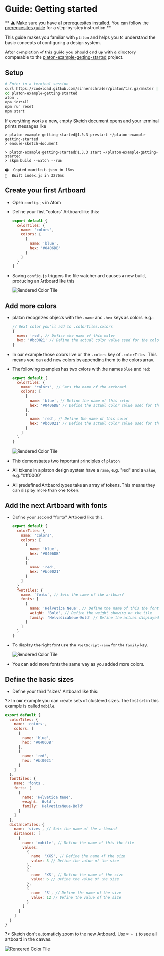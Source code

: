 # Guide: Getting started

** :warning: Make sure you have all prerequesites installed. You can follow the [prerequesites guide](./guides-prerequesites.md) for a step-by-step instruction.**

This guide makes you familiar with `platon` and helps you to understand the basic concepts of configuring a design system.

After completion of this guide you should end up with a directory comparable to the [platon-example-getting-started](https://git.io/vQBfi) project.

## Setup

```sh
# Enter in a terminal session
curl https://codeload.github.com/sinnerschrader/platon/tar.gz/master | tar -xz --strip=2 platon-master/packages/platon-example-getting-started
cd platon-example-getting-started
atom .
npm install
npm run reset
npm start
```

If everything works a new, empty Sketch document opens and your terminal prints messages like

```
> platon-example-getting-started@1.0.3 prestart ~/platon-example-getting-started
> ensure-sketch-document

> platon-example-getting-started@1.0.3 start ~/platon-example-getting-started
> skpm build --watch --run

🖨  Copied manifest.json in 16ms
🔩  Built index.js in 3276ms
```

## Create your first Artboard

* Open `config.js` in Atom
* Define your first "colors" Artboard like this:

  ```js
  export default {
    colorTiles: {
      name: 'colors',
      colors: [
        {
          name: 'blue',
          hex: '#0406DB'
        }
      ]
    }
  }
  ```

* Saving `config.js` triggers the file watcher and causes a new build, producing an Artboard like this

  ![Rendered Color Tile](./_media/01.png)

## Add more colors

* platon recognizes objects with the `.name` and `.hex` keys as colors, e.g.:

  ```js
  // Next color you'll add to .colorTiles.colors
  {
    name: 'red', // Define the name of this color
    hex: '#bc0021' // Define the actual color value used for the color tile
  }
  ```

* In our example those colors live on the `.colors` key of `.colorTiles`. This means you can add new colors by appending them to the colors array.
* The following examples has two colors with the names `blue` and `red`:

  ```js
  export default {
    colorTiles: {
      name: 'colors', // Sets the name of the artboard
      colors: [
        {
          name: 'blue', // Define the name of this color
          hex: '#0406DB' // Define the actual color value used for the color tile
        },
        {
          name: 'red', // Define the name of this color
          hex: '#bc0021' // Define the actual color value used for the color tile
        }
      ]
    }
  }
  ```

  ![Rendered Color Tile](./_media/02.png)

* This demonstrates two important principles of `platon`
* All tokens in a platon design system have a `name`, e.g. "red" and a `value`, e.g. "#ff0000"
* All predefined Artbaord types take an array of tokens. This means they can display more than one token.

## Add the next Artboard with fonts

* Define your second "fonts" Artboard like this:

  ```js
  export default {
    colorTiles: {
      name: 'colors',
      colors: [
        {
          name: 'blue',
          hex: '#0406DB'
        },
        {
          name: 'red',
          hex: '#bc0021'
        }
      ]
    },
    fontTiles: {
      name: 'fonts', // Sets the name of the artboard
      fonts: [
        {
          name: 'Helvetica Neue', // Define the name of this the font
          weight: 'Bold', // Define the weight showing on the tile
          family: 'HelveticaNeue-Bold' // Define the actual displayed font - use PostScript-Name.
        }
      ]
    }
  }
  ```

* To display the right font use the `PostScript-Name` for the `family` key.

  ![Rendered Color Tile](./_media/03.png)

* You can add more fonts the same way as you added more colors.

## Define the basic sizes

 * Define your third "sizes" Artboard like this:

 ?> In our example you can create sets of clustered sizes.
 The first set in this example is called `mobile`. 

  ```js
  export default {
    colorTiles: {
      name: 'colors',
      colors: [
        {
          name: 'blue',
          hex: '#0406DB'
        },
        {
          name: 'red',
          hex: '#bc0021'
        }
      ]
    },
    fontTiles: {
      name: 'fonts',
      fonts: [
        {
          name: 'Helvetica Neue',
          weight: 'Bold',
          family: 'HelveticaNeue-Bold'
        }
      ]
    },
    distanceTiles: {
      name: 'sizes', // Sets the name of the artboard
      distances: [
        {
          name: 'mobile', // Define the name of this the tile
          values: [
            {
              name: 'XXS', // Define the name of the size
              value: 3 // Define the value of the size
            },
            {
              name: 'XS', // Define the name of the size
              value: 6 // Define the value of the size
            },
            {
              name: 'S', // Define the name of the size
              value: 12 // Define the value of the size
            }
          ]
        }
      ]
    }
  }
  ```
?> Sketch don't automaticly zoom to the new Artboard. Use `⌘ + 1` to see all artboard in the canvas.

![Rendered Color Tile](./_media/04.png)
